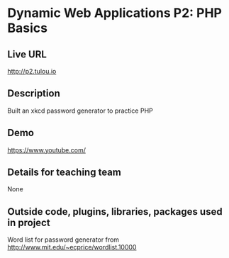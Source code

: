 # Dynamic Web Applications P2: PHP Basics

## Live URL
<http://p2.tulou.io>

## Description
Built an xkcd password generator to practice PHP

## Demo
<https://www.youtube.com/>

## Details for teaching team
None

## Outside code, plugins, libraries, packages used in project
Word list for password generator from http://www.mit.edu/~ecprice/wordlist.10000

